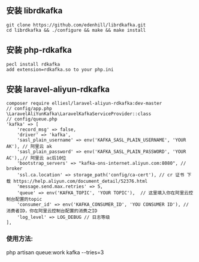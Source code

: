 ## 安装 librdkafka

    git clone https://github.com/edenhill/librdkafka.git     
    cd librdkafka && ./configure && make && make install

## 安装 php-rdkafka

    pecl install rdkafka    
    add extension=rdkafka.so to your php.ini
   
##  安装 laravel-aliyun-rdkafka
   
    composer require elliesl/laravel-aliyun-rdkafka:dev-master
    // config/app.php    
    \LaravelAliYunKafka\LaravelKafkaServiceProvider::class
    // config/queue.php
    'kafka' => [
        'record_msg' => false,
        'driver' => 'kafka',
        'sasl_plain_username' => env('KAFKA_SASL_PLAIN_USERNAME', 'YOUR AK'), // 阿里云 ak
        'sasl_plain_password' => env('KAFKA_SASL_PLAIN_PASSWORD', 'YOUR AC'),,// 阿里云 ac后10位
        'bootstrap_servers' => "kafka-ons-internet.aliyun.com:8080", // broker
        'ssl.ca.location' => storage_path('config/ca-cert'), // cr 证书 下载 https://help.aliyun.com/document_detail/52376.html
        'message.send.max.retries' => 5, 
        'queue' => env('KAFKA_TOPIC', 'YOUR TOPIC'),  // 这里填入你在阿里云控制台配置的topic
        'consumer_id' => env('KAFKA_CONSUMER_ID', 'YOU CONSUMER ID'), // 消费者ID，你在阿里云控制台配置的消费之ID
        'log_level' => LOG_DEBUG // 日志等级
    ],
    
### 使用方法:  
   php artisan queue:work kafka --tries=3